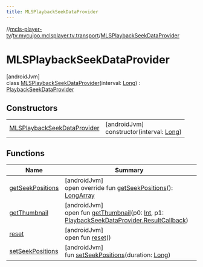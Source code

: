 ```yaml
---
title: MLSPlaybackSeekDataProvider
---
```

//[mcls-player-tv](../../../index.html)/[tv.mycujoo.mclsplayer.tv.transport](../index.html)/[MLSPlaybackSeekDataProvider](index.html)



# MLSPlaybackSeekDataProvider



[androidJvm]\
class [MLSPlaybackSeekDataProvider](index.html)(interval: [Long](https://kotlinlang.org/api/latest/jvm/stdlib/kotlin/-long/index.html)) : [PlaybackSeekDataProvider](https://developer.android.com/reference/kotlin/androidx/leanback/widget/PlaybackSeekDataProvider.html)



## Constructors


| | |
|---|---|
| [MLSPlaybackSeekDataProvider](-m-l-s-playback-seek-data-provider.html) | [androidJvm]<br>constructor(interval: [Long](https://kotlinlang.org/api/latest/jvm/stdlib/kotlin/-long/index.html)) |


## Functions


| Name | Summary |
|---|---|
| [getSeekPositions](get-seek-positions.html) | [androidJvm]<br>open override fun [getSeekPositions](get-seek-positions.html)(): [LongArray](https://kotlinlang.org/api/latest/jvm/stdlib/kotlin/-long-array/index.html) |
| [getThumbnail](index.html#-2056319880%2FFunctions%2F-1202460562) | [androidJvm]<br>open fun [getThumbnail](index.html#-2056319880%2FFunctions%2F-1202460562)(p0: [Int](https://kotlinlang.org/api/latest/jvm/stdlib/kotlin/-int/index.html), p1: [PlaybackSeekDataProvider.ResultCallback](https://developer.android.com/reference/kotlin/androidx/leanback/widget/PlaybackSeekDataProvider.ResultCallback.html)) |
| [reset](index.html#836890048%2FFunctions%2F-1202460562) | [androidJvm]<br>open fun [reset](index.html#836890048%2FFunctions%2F-1202460562)() |
| [setSeekPositions](set-seek-positions.html) | [androidJvm]<br>fun [setSeekPositions](set-seek-positions.html)(duration: [Long](https://kotlinlang.org/api/latest/jvm/stdlib/kotlin/-long/index.html)) |

